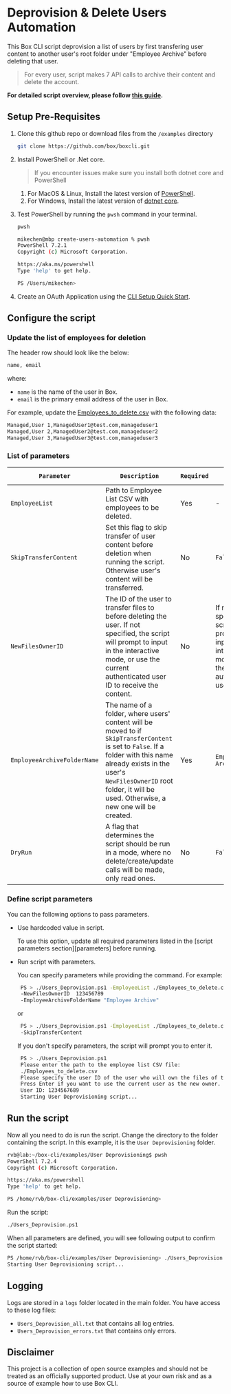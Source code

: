 # Deprovision & Delete Users Automation
This Box CLI script deprovision a list of users by first transfering user content to another user's root folder under "Employee Archive" before deleting that user.

> For every user, script makes 7 API calls to archive their content and delete the account.

**For detailed script overview, please follow [this guide](https://developer.box.com/guides/cli/scripts/deprovision-users/).**

## Setup Pre-Requisites
1. Clone this github repo or download files from the `/examples` directory
   ```bash
   git clone https://github.com/box/boxcli.git
   ```
2. Install PowerShell or .Net core.
   > If you encounter issues make sure you install both dotnet core and PowerShell
    1. For MacOS & Linux, Install the latest version of [PowerShell](https://docs.microsoft.com/en-us/powershell/scripting/install/installing-powershell?view=powershell-7.2).
    2. For Windows, Install the latest version of [dotnet core](https://dotnet.microsoft.com/download).
    
3. Test PowerShell by running the `pwsh` command in your terminal.
   
   ```bash
   pwsh
   ```
   
   ```bash
   mikechen@mbp create-users-automation % pwsh
   PowerShell 7.2.1
   Copyright (c) Microsoft Corporation.
   
   https://aka.ms/powershell
   Type 'help' to get help.
   
   PS /Users/mikechen>
   ```

4. Create an OAuth Application using the [CLI Setup Quick Start][oauth-guide].

## Configure the script
### Update the list of employees for deletion

The header row should look like the below:

   ```bash
   name, email
   ```

   where:
   
   * `name` is the name of the user in Box. 
   * `email` is the primary email address of the user in Box.

For example, update the [Employees_to_delete.csv](/examples/User%20Deprovisioning/Employees_to_delete.csv) with the following data:

   ```bash
   Managed,User 1,ManagedUser1@test.com,manageduser1
   Managed,User 2,ManagedUser2@test.com,manageduser2
   Managed,User 3,ManagedUser3@test.com,manageduser3
   ```

### List of parameters

   |`Parameter`| `Description`| `Required` | `Default Value` |
   |-----------|--------------|------------|-----------------|
   |`EmployeeList`|  Path to Employee List CSV with employees to be deleted. | Yes | - |
   |`SkipTransferContent`| Set this flag to skip transfer of user content before deletion when running the script. Otherwise user's content will be transferred. | No | `False` |
   |`NewFilesOwnerID`|  The ID of the user to transfer files to before deleting the user. If not specified, the script will prompt to input in the interactive mode, or use the current authenticated user ID to receive the content.| No | If not specified, the script will prompt to input in the interactive mode, or use the current authenticated user ID. |
   |`EmployeeArchiveFolderName`|The name of a folder, where users' content will be moved to if `SkipTransferContent` is set to `False`. If a folder with this name already exists in the user's `NewFilesOwnerID` root folder, it will be used. Otherwise, a new one will be created.|Yes|`Employee Archive`|
   |`DryRun`|A flag that determines the script should be run in a mode, where no delete/create/update calls will be made, only read ones. |No|`False`|


### Define script parameters

You can the following options to pass parameters.

* Use hardcoded value in script.

    To use this option, update all required parameters listed in the [script parameters section][parameters] before running.

* Run script with parameters.

  You can specify parameters while providing the command. For example:

     ```bash
      PS > ./Users_Deprovision.ps1 -EmployeeList ./Employees_to_delete.csv `
      -NewFilesOwnerID  123456789
      -EmployeeArchiveFolderName "Employee Archive"
     ```

  or

     ```bash
      PS > ./Users_Deprovision.ps1 -EmployeeList ./Employees_to_delete.csv `
      -SkipTransferContent
     ```

  If you don't specify parameters, the script will prompt you to enter it.

     ```bash
      PS > ./Users_Deprovision.ps1
      Please enter the path to the employee list CSV file:
      ./Employees_to_delete.csv
      Please specify the user ID of the user who will own the files of the users being deprovisioned.
      Press Enter if you want to use the current user as the new owner.
      User ID: 1234567689
      Starting User Deprovisioning script...
     ```

## Run the script
Now all you need to do is run the script. Change the directory to the folder containing the script. In this example, it is the `User Deprovisioning` folder.

```bash
rvb@lab:~/box-cli/examples/User Deprovisioning$ pwsh
PowerShell 7.2.4
Copyright (c) Microsoft Corporation.

https://aka.ms/powershell
Type 'help' to get help.

PS /home/rvb/box-cli/examples/User Deprovisioning>
```

Run the script:

```bash
./Users_Deprovision.ps1
```

When all parameters are defined, you will see following output to confirm the script started:

```bash
PS /home/rvb/box-cli/examples/User Deprovisioning> ./Users_Deprovision.ps1
Starting User Deprovisioning script...
```

## Logging
Logs are stored in a `logs` folder located in the main folder. You have access to these log files:

* `Users_Deprovision_all.txt` that contains all log entries.
* `Users_Deprovision_errors.txt` that contains only errors.

## Disclaimer
This project is a collection of open source examples and should not be treated as an officially supported product. Use at your own risk and as a source of example how to use Box CLI.

[oauth-guide]: https://developer.box.com/guides/cli/quick-start/
